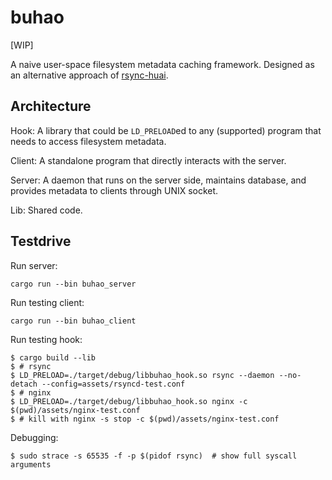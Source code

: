 # buhao

[WIP]

A naive user-space filesystem metadata caching framework.
Designed as an alternative approach of [rsync-huai](https://github.com/tuna/rsync/blob/master/README-huai.md).

## Architecture

Hook: A library that could be `LD_PRELOAD`ed to any (supported) program that needs to access filesystem metadata.

Client: A standalone program that directly interacts with the server.

Server: A daemon that runs on the server side, maintains database, and provides metadata to clients through UNIX socket.

Lib: Shared code.

## Testdrive

Run server:

```console
cargo run --bin buhao_server
```

Run testing client:

```console
cargo run --bin buhao_client
```

Run testing hook:

```console
$ cargo build --lib
$ # rsync
$ LD_PRELOAD=./target/debug/libbuhao_hook.so rsync --daemon --no-detach --config=assets/rsyncd-test.conf
$ # nginx
$ LD_PRELOAD=./target/debug/libbuhao_hook.so nginx -c $(pwd)/assets/nginx-test.conf
$ # kill with nginx -s stop -c $(pwd)/assets/nginx-test.conf
```

Debugging:

```console
$ sudo strace -s 65535 -f -p $(pidof rsync)  # show full syscall arguments
```
